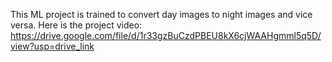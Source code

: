 This ML project is trained to convert day images to night images and vice versa.
Here is the project video: 
https://drive.google.com/file/d/1r33gzBuCzdPBEU8kX6cjWAAHgmml5q5D/view?usp=drive_link
